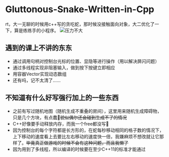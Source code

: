 # Gluttonous-Snake-Written-in-Cpp
rt，大一无聊的时候用c++写的贪吃蛇，那时候没接触面向对象，大二优化了一下，算是练练手的小程序。
![压力不大](http://wx1.sinaimg.cn/large/415f82b9ly1fl50bd63ipj20zk0nk77q.jpg)
## 遇到的课上不讲的东东
* 通过调用句柄对控制台光标的位置、显隐等进行操作（用以解决屏闪问题）
* 通过多线程实现非阻塞输入，做到按下按键立即相应
* 用容器Vector实现动态数组
* 还有吗，记不太清了……

## 不知道有什么好写强行加上的一些东西
* 之前有写过随机地图（随机生成不重叠的房间），这里用来随机生成障碍物，只是几个方块，有点蠢🐷~~貌似偶尔还会碰到生成不了的情况~~
* C++好像要手动释放内存，而我一个free都没写👀
* 因为控制台的每个字符都是长方形的，在蛇每秒移动相同的格子数的情况下，上下移动的速度看上去要比左右移动的速度快一倍，我嫌麻烦不想改就让它那样了。~~毕竟真正做游戏的时候不会有这种问题，而且我懒了~~
* 因为用到了多线程，所以编译的时候要在至少C++11的标准才能通过
